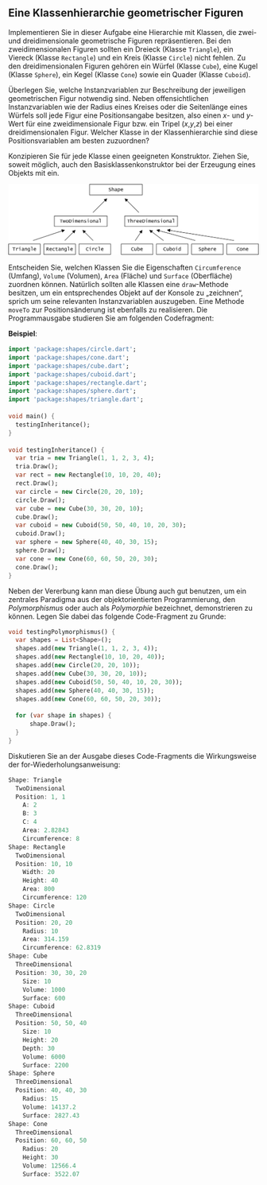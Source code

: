 ## Eine Klassenhierarchie geometrischer Figuren

Implementieren Sie in dieser Aufgabe eine Hierarchie mit Klassen, die zwei- und dreidimensionale geometrische Figuren repräsentieren. Bei den zweidimensionalen Figuren sollten ein Dreieck (Klasse `Triangle`), ein Viereck (Klasse `Rectangle`) und ein Kreis (Klasse `Circle`) nicht fehlen. Zu den dreidimensionalen Figuren gehören ein Würfel (Klasse `Cube`), eine Kugel (Klasse `Sphere`), ein Kegel (Klasse `Cone`) sowie ein Quader (Klasse `Cuboid`).

Überlegen Sie, welche Instanzvariablen zur Beschreibung der jeweiligen geometrischen Figur notwendig sind. Neben offensichtlichen Instanzvariablen wie der Radius eines Kreises oder die Seitenlänge eines Würfels soll jede Figur eine Positionsangabe besitzen, also einen *x*- und *y*-Wert für eine zweidimensionale Figur bzw. ein Tripel (*x*,*y*,*z*) bei einer dreidimensionalen Figur. Welcher Klasse in der Klassenhierarchie sind diese Positionsvariablen am besten zuzuordnen?

Konzipieren Sie für jede Klasse einen geeigneten Konstruktor. Ziehen Sie, soweit möglich, auch den Basisklassenkonstruktor bei der Erzeugung eines Objekts mit ein.

<img src="assets/ShapesInheritance.png" width="700">

Entscheiden Sie, welchen Klassen Sie die Eigenschaften `Circumference` (Umfang), `Volume` (Volumen), `Area` (Fläche) und `Surface` (Oberfläche) zuordnen können. Natürlich sollten alle Klassen eine `draw`-Methode besitzen, um ein entsprechendes Objekt auf der Konsole zu „zeichnen“, sprich um seine relevanten Instanzvariablen auszugeben. Eine Methode `moveTo` zur Positionsänderung ist ebenfalls zu realisieren. Die Programmausgabe studieren Sie am folgenden Codefragment:

**Beispiel**:

```dart
import 'package:shapes/circle.dart';
import 'package:shapes/cone.dart';
import 'package:shapes/cube.dart';
import 'package:shapes/cuboid.dart';
import 'package:shapes/rectangle.dart';
import 'package:shapes/sphere.dart';
import 'package:shapes/triangle.dart';

void main() {
  testingInheritance();
}

void testingInheritance() {
  var tria = new Triangle(1, 1, 2, 3, 4);
  tria.Draw();
  var rect = new Rectangle(10, 10, 20, 40);
  rect.Draw();
  var circle = new Circle(20, 20, 10);
  circle.Draw();
  var cube = new Cube(30, 30, 20, 10);
  cube.Draw();
  var cuboid = new Cuboid(50, 50, 40, 10, 20, 30);
  cuboid.Draw();
  var sphere = new Sphere(40, 40, 30, 15);
  sphere.Draw();
  var cone = new Cone(60, 60, 50, 20, 30);
  cone.Draw();
}
```

Neben der Vererbung kann man diese Übung auch gut benutzen, um ein zentrales Paradigma aus der objektorientierten Programmierung,
den *Polymorphismus* oder auch als *Polymorphie* bezeichnet, demonstrieren zu können. Legen Sie dabei das folgende Code-Fragment zu Grunde:

```dart
void testingPolymorphismus() {
  var shapes = List<Shape>();
  shapes.add(new Triangle(1, 1, 2, 3, 4));
  shapes.add(new Rectangle(10, 10, 20, 40));
  shapes.add(new Circle(20, 20, 10));
  shapes.add(new Cube(30, 30, 20, 10));
  shapes.add(new Cuboid(50, 50, 40, 10, 20, 30));
  shapes.add(new Sphere(40, 40, 30, 15));
  shapes.add(new Cone(60, 60, 50, 20, 30));

  for (var shape in shapes) {
	  shape.Draw();
  }
}
```

Diskutieren Sie an der Ausgabe dieses Code-Fragments die Wirkungsweise der for-Wiederholungsanweisung:

```dart
Shape: Triangle
  TwoDimensional
  Position: 1, 1
    A: 2
    B: 3
    C: 4
    Area: 2.82843
    Circumference: 8
Shape: Rectangle
  TwoDimensional
  Position: 10, 10
    Width: 20
    Height: 40
    Area: 800
    Circumference: 120
Shape: Circle
  TwoDimensional
  Position: 20, 20
    Radius: 10
    Area: 314.159
    Circumference: 62.8319
Shape: Cube
  ThreeDimensional
  Position: 30, 30, 20
    Size: 10
    Volume: 1000
    Surface: 600
Shape: Cuboid
  ThreeDimensional
  Position: 50, 50, 40
    Size: 10
    Height: 20
    Depth: 30
    Volume: 6000
    Surface: 2200
Shape: Sphere
  ThreeDimensional
  Position: 40, 40, 30
    Radius: 15
    Volume: 14137.2
    Surface: 2827.43
Shape: Cone
  ThreeDimensional
  Position: 60, 60, 50
    Radius: 20
    Height: 30
    Volume: 12566.4
    Surface: 3522.07
```


